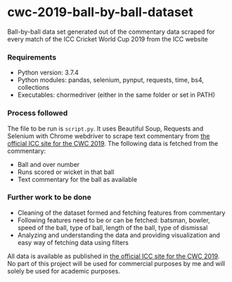 # cwc-2019-ball-by-ball-dataset
Ball-by-ball data set generated out of the commentary data scraped for every match of the ICC Cricket World Cup 2019 from the ICC website

### Requirements
- Python version: 3.7.4
- Python modules: pandas, selenium, pynput, requests, time, bs4, collections
- Executables: chormedriver (either in the same folder or set in PATH)

### Process followed
The file to be run is ```script.py```.
It uses Beautiful Soup, Requests and Selenium with Chrome webdriver to scrape text commentary from [the official ICC site for the CWC 2019](https://www.cricketworldcup.com/).
The following data is fetched from the commentary:
- Ball and over number
- Runs scored or wicket in that ball
- Text commentary for the ball as available

### Further work to be done
- Cleaning of the dataset formed and fetching features from commentary
- Following features need to be or can be fetched: batsman, bowler, speed of the ball, type of ball, length of the ball, type of dismissal
- Analyzing and understanding the data and providing visualization and easy way of fetching data using filters

All data is available as published in [the official ICC site for the CWC 2019](https://www.cricketworldcup.com/).
No part of this project will be used for commercial purposes by me and will solely be used for academic purposes.
